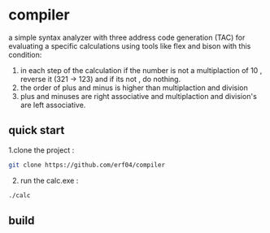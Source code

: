 # compiler
a simple syntax analyzer with three address code generation (TAC) for evaluating a specific calculations using tools like flex and bison with this condition:
1. in each step of the calculation if the number is not a multiplaction of 10 , reverse it (321 -> 123) and if its not , do nothing.
2. the order of plus and minus is higher than multiplaction and division
3. plus and minuses are right associative and multiplaction and division's are left associative.
## quick start
1.clone the project :
```bash
git clone https://github.com/erf04/compiler
```
2. run the calc.exe :
```bash
./calc
```

## build
 

